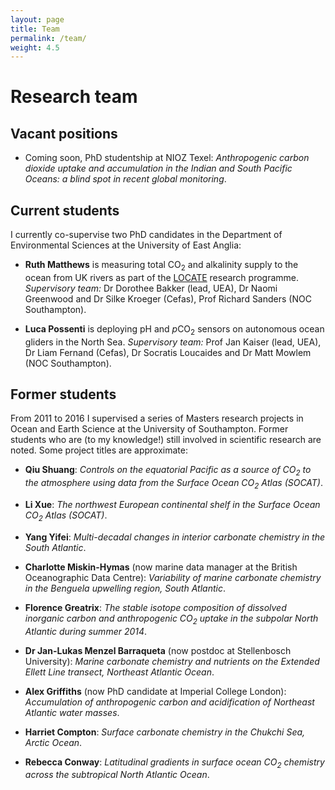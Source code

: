 ```yaml
---
layout: page
title: Team
permalink: /team/
weight: 4.5
---
```


# Research team

## Vacant positions

  * Coming soon, PhD studentship at NIOZ Texel: *Anthropogenic carbon dioxide uptake and accumulation in the Indian and South Pacific Oceans: a blind spot in recent global monitoring*.

## Current students

I currently co-supervise two PhD candidates in the Department of Environmental Sciences at the University of East Anglia:

  * **Ruth Matthews** is measuring total CO<sub>2</sub> and alkalinity supply to the ocean from UK rivers as part of the [LOCATE](../research/rivercarbon/) research programme. *Supervisory team:* Dr Dorothee Bakker (lead, UEA), Dr Naomi Greenwood and Dr Silke Kroeger (Cefas), Prof Richard Sanders (NOC Southampton).

  * **Luca Possenti** is deploying pH and <i>p</i>CO<sub>2</sub> sensors on autonomous ocean gliders in the North Sea. *Supervisory team:* Prof Jan Kaiser (lead, UEA), Dr Liam Fernand (Cefas), Dr Socratis Loucaides and Dr Matt Mowlem (NOC Southampton).

## Former students

From 2011 to 2016 I supervised a series of Masters research projects in Ocean and Earth Science at the University of Southampton. Former students who are (to my knowledge!) still involved in scientific research are noted. Some project titles are approximate:

  * **Qiu Shuang**: *Controls on the equatorial Pacific as a source of CO<sub>2</sub> to the atmosphere using data from the Surface Ocean CO<sub>2</sub> Atlas (SOCAT)*.

  * **Li Xue**: *The northwest European continental shelf in the Surface Ocean CO<sub>2</sub> Atlas (SOCAT)*.

  * **Yang Yifei**: *Multi-decadal changes in interior carbonate chemistry in the South Atlantic*.

  * **Charlotte Miskin-Hymas** (now marine data manager at the British Oceanographic Data Centre): *Variability of marine carbonate chemistry in the Benguela upwelling region, South Atlantic*.

  * **Florence Greatrix**: *The stable isotope composition of dissolved inorganic carbon and anthropogenic CO<sub>2</sub> uptake in the subpolar North Atlantic during summer 2014*.

  * **Dr Jan-Lukas Menzel Barraqueta** (now postdoc at Stellenbosch University): *Marine carbonate chemistry and nutrients on the Extended Ellett Line transect, Northeast Atlantic Ocean*.

  * **Alex Griffiths** (now PhD candidate at Imperial College London): *Accumulation of anthropogenic carbon and acidification of Northeast Atlantic water masses*.

  * **Harriet Compton**: *Surface carbonate chemistry in the Chukchi Sea, Arctic Ocean*.

  * **Rebecca Conway**: *Latitudinal gradients in surface ocean CO<sub>2</sub> chemistry across the subtropical North Atlantic Ocean*.
